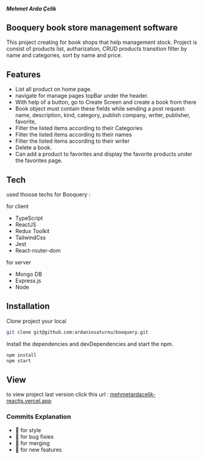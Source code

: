##### Mehmet Arda Çelik

## Booquery book store management software

This project creating for book shops that help management stock. Project is consist of products list, autharization, CRUD products transition
filter by name and categories, sort by name and price.

## Features

- List all product on home page.
- navigate for manage pages topBar under the header.
- With help of a button, go to Create Screen and create a book from there
- Book object must contain these fields while sending a post request:
  name,
  description,
  kind,
  category,
  publish company,
  writer,
  publisher,
  favorite,
- Filter the listed items according to their Categories
- Filter the listed items according to their names
- Filter the listed items according to their writer
- Delete a book.
- Can add a product to favorites and display the favorite products under the favorites page.

## Tech

used thoose techs for Booquery :

for client 

- TypeScript
- ReactJS
- Redux Toolkit
- TailwindCss
- Jest
- React-router-dom

for server

- Mongo DB
- Express.js
- Node


## Installation

Clone project your local

```sh
git clone git@github.com:ardaninsaturnu/booquery.git
```

Install the dependencies and devDependencies and start the npm.

```sh
npm install
npm start
```

## View

to view project last version click this
url : [mehmetardacelik-reactjs.vercel.app](https://mehmetardacelik-reactjs.vercel.app)

### Commits Explanation

- :rainbow:  for style
- :microbe:  for bug fixies
- :dna:  for merging
- :fairy:  for new features
